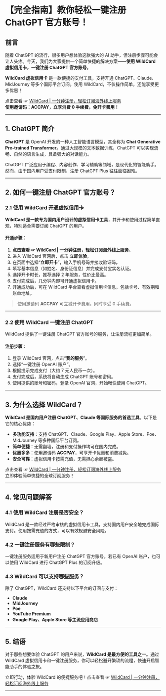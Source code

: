 # 【完全指南】教你轻松一键注册 ChatGPT 官方账号！

## 前言

随着 ChatGPT 的流行，很多用户想体验这款强大的 AI 助手，但注册步骤可能会让人头疼。今天，我们为大家提供一个简单快捷的解决方案——**使用 WildCard 虚拟信用卡，一键注册 ChatGPT 官方账号**。

**WildCard 虚拟信用卡** 是一款便捷的支付工具，支持开通 ChatGPT、Claude、MidJourney 等多个国际平台订阅。使用 WildCard，不仅操作简单，还能享受更多优惠！

点击查看 ☞ [WildCard | 一分钟注册，轻松订阅海外线上服务](https://bit.ly/bewildcard)  
**使用邀请码：ACCPAY，立享消费 0 手续费，免开卡费用！**

---

## 1. ChatGPT 简介

**ChatGPT** 是 OpenAI 开发的一种人工智能语言模型，其全称为 **Chat Generative Pre-trained Transformer**。通过大规模的文本数据训练，ChatGPT 可以实现流畅、自然的语言生成，具备强大的对话能力。

ChatGPT 广泛应用于编程、内容创作、学习辅助等领域，是现代化的智能助手。然而，由于国内用户受支付限制，注册 ChatGPT Plus 往往面临困难。

---

## 2. 如何一键注册 ChatGPT 官方账号？

### 2.1 使用 WildCard 开通虚拟信用卡

**WildCard 是一款专为国内用户设计的虚拟信用卡工具**，其开卡和使用过程简单直观，特别适合需要订阅 ChatGPT 的用户。

#### 开通步骤：

1. **点击查看 ☞ [WildCard | 一分钟注册，轻松订阅海外线上服务](https://bit.ly/bewildcard)**。
2. 进入 WildCard 官网后，点击 **立即体验**。
3. 在页面中选择“**立即开卡**”，输入手机号码并接收验证码。
4. 填写基本信息（如姓名、身份证信息）并完成支付宝实名认证。
5. 选择开卡时长，推荐选择 2 年服务，性价比最高。
6. 支付完成后，几分钟内即可开通虚拟信用卡。
7. 开通成功后，可在 WildCard 平台查看虚拟信用卡信息，包括卡号、有效期和账单地址。

> 使用邀请码 **ACCPAY** 可立减开卡费用，同时享受 0 手续费。

---

### 2.2 使用 WildCard 一键注册 ChatGPT

WildCard 提供了一键注册 ChatGPT 官方账号的服务，让注册流程更加简单。

#### 注册步骤：

1. 登录 WildCard 官网，点击“**我的服务**”。
2. 选择“一键注册 OpenAI 账户”。
3. 根据提示完成支付（大约 7 元人民币一次）。
4. 支付完成后，系统将自动生成 ChatGPT 账号和密码。
5. 使用提供的账号和密码，登录 OpenAI 官网，开始畅快使用 ChatGPT。

---

## 3. 为什么选择 WildCard？

**WildCard 是国内用户注册 ChatGPT、Claude 等国际服务的首选工具**。以下是它的核心优势：

- **多功能支持**：支持 ChatGPT、Claude、Google Play、Apple Store、Poe、MidJourney 等多种国际平台订阅。
- **简单便捷**：无需翻墙，注册和支付操作均可在国内完成。
- **优惠多多**：使用邀请码 **ACCPAY**，可享开卡优惠和消费减免。
- **安全可靠**：虚拟信用卡按需充值，无需担心余额被盗。

点击查看 ☞ [WildCard | 一分钟注册，轻松订阅海外线上服务](https://bit.ly/bewildcard)  
立即体验简单快捷的全球订阅服务！

---

## 4. 常见问题解答

### 4.1 使用 WildCard 注册是否安全？

WildCard 是一款经过严格审核的虚拟信用卡工具，支持国内用户安全地完成国际支付。使用按需充值的方式，可以有效规避安全风险。

### 4.2 一键注册服务有哪些限制？

一键注册服务适用于新用户注册 ChatGPT 官方账号。若已有 OpenAI 账户，也可以使用 WildCard 进行 ChatGPT Plus 的订阅升级。

### 4.3 WildCard 可以支持哪些服务？

除了 ChatGPT，WildCard 还支持以下平台的订阅与支付：
- **Claude**
- **MidJourney**
- **Poe**
- **YouTube Premium**
- **Google Play、Apple Store 等主流应用商店**

---

## 5. 结语

对于那些想要体验 ChatGPT 的用户来说，**WildCard 是最方便的工具之一**。通过 WildCard 虚拟信用卡和一键注册服务，你可以轻松避开繁琐的流程，快速开启智能助手的体验之旅。

立即行动，体验 WildCard 的便捷服务吧！点击查看 ☞ [WildCard | 一分钟注册，轻松订阅海外线上服务](https://bit.ly/bewildcard)

---
